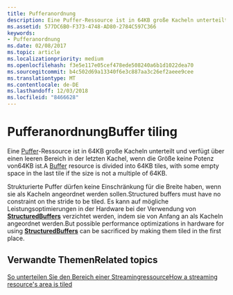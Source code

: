 ```yaml
---
title: Pufferanordnung
description: Eine Puffer-Ressource ist in 64KB große Kacheln unterteilt und verfügt über einen leeren Bereich in der letzten Kachel, wenn die Größe keine Potenz von64KB ist.
ms.assetid: 577DC6B0-F373-4748-AD80-2784C597C366
keywords:
- Pufferanordnung
ms.date: 02/08/2017
ms.topic: article
ms.localizationpriority: medium
ms.openlocfilehash: f3e5e117e05cef478ede508240a6b1d1022dea70
ms.sourcegitcommit: b4c502d69a13340f6e3c887aa3c26ef2aeee9cee
ms.translationtype: MT
ms.contentlocale: de-DE
ms.lasthandoff: 12/03/2018
ms.locfileid: "8466628"
---
```

# <a name="buffer-tiling"></a><span data-ttu-id="e7f91-104">Pufferanordnung</span><span class="sxs-lookup"><span data-stu-id="e7f91-104">Buffer tiling</span></span>


<span data-ttu-id="e7f91-105">Eine [Puffer](introduction-to-buffers.md)-Ressource ist in 64KB große Kacheln unterteilt und verfügt über einen leeren Bereich in der letzten Kachel, wenn die Größe keine Potenz von64KB ist.</span><span class="sxs-lookup"><span data-stu-id="e7f91-105">A [Buffer](introduction-to-buffers.md) resource is divided into 64KB tiles, with some empty space in the last tile if the size is not a multiple of 64KB.</span></span>

<span data-ttu-id="e7f91-106">Strukturierte Puffer dürfen keine Einschränkung für die Breite haben, wenn sie als Kacheln angeordnet werden sollen.</span><span class="sxs-lookup"><span data-stu-id="e7f91-106">Structured buffers must have no constraint on the stride to be tiled.</span></span> <span data-ttu-id="e7f91-107">Es kann auf mögliche Leistungsoptimierungen in der Hardware bei der Verwendung von [**StructuredBuffers**](https://msdn.microsoft.com/library/windows/desktop/ff471514) verzichtet werden, indem sie von Anfang an als Kacheln angeordnet werden.</span><span class="sxs-lookup"><span data-stu-id="e7f91-107">But possible performance optimizations in hardware for using [**StructuredBuffers**](https://msdn.microsoft.com/library/windows/desktop/ff471514) can be sacrificed by making them tiled in the first place.</span></span>

## <a name="span-idrelated-topicsspanrelated-topics"></a><span data-ttu-id="e7f91-108"><span id="related-topics"></span>Verwandte Themen</span><span class="sxs-lookup"><span data-stu-id="e7f91-108"><span id="related-topics"></span>Related topics</span></span>


[<span data-ttu-id="e7f91-109">So unterteilen Sie den Bereich einer Streamingressource</span><span class="sxs-lookup"><span data-stu-id="e7f91-109">How a streaming resource's area is tiled</span></span>](how-a-streaming-resource-s-area-is-tiled.md)

 

 




